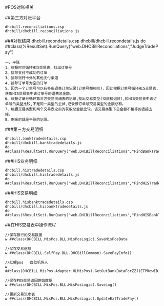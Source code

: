 #POS对账相关

##第三方对账平台

	dhcbill.reconciliations.csp
	dhcbill/dhcbill.reconciliations.js

###对账结果
	dhcbill.recondetails.csp
	dhcbill/dhcbill.recondetails.js
	do ##class(%ResultSet).RunQuery("web.DHCBillReconciliations","JudgeTradePay"）

    一、平账
	1、根据时间循环HIS交易表，找出订单号
	2、排除支付不成功的订单
	3、排除银行卡外的其他支付渠道
	4、排除订单号为空的订单
	5、因为一个订单号可以有多条退费订单记录(订单号都相同)，因此根据订单号循环HIS交易表,获取HIS交易表中该订单号的退费总金额。
	6、根据订单号循环第三方交易明细表的记录,找出交易类型(扣款和退款),和HIS交易表中该订单号的类型比较,不是同一类型的去掉,记录该订单号交易类型的金额总和。
	7、根据交易类型和两个交易表之前的获取总金额比较，该交易类型下总金额不相等的直接去掉。
	8、剩余的就是平账的记录。

###第三方交易明细

	dhcbill.banktradedetails.csp
	dhcbill/dhcbill.banktradedetails.js
	do ##class(%ResultSet).RunQuery("web.DHCBillReconciliations","FindBankTradeDetails")

###HIS业务明细

	dhcbill.histradedetails.csp
	dhcbill/dhcbill.histradedetails.js
	do ##class(%ResultSet).RunQuery("web.DHCBillReconciliations","FindHISTradeDetail")

###HIS交易明细

	dhcbill.hisbanktradedetails.csp
	dhcbill/dhcbill.hisbanktradedetails.js
	do ##class(%ResultSet).RunQuery("web.DHCBillReconciliations","FindHISBankTradeDetail")





##在HIS交易表中操作流程

	

	//保存银行的交易数据
	w ##class(DHCBILL.MisPos.BLL.MisPosLogic).SaveMisPosData

	//保存交易信息
	w ##class(DHCBILL.SelfPay.BLL.DHCBillCommon).SavePayInfo()

	//红鲤pos   自助机传入
	w ##class(DHCBILL.MisPos.Adapter.HLMisPos).GetOutBankDataForZZJ(ETPRowID,BankData)

	//保存POS交易返回原始数据
	w ##class(DHCBILL.MisPos.BLL.MisPosLogic).SaveLog()

	//更新交易流水表
	w ##class(DHCBILL.MisPos.BLL.MisPosLogic).UpdateExtTradePay()


	